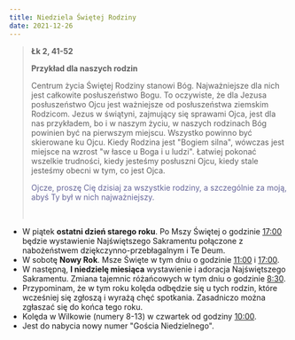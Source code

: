 ```yaml
---
title: Niedziela Świętej Rodziny
date: 2021-12-26
---
```


> **Łk 2, 41-52**
>
> **Przykład dla naszych rodzin**
>
> Centrum życia Świętej Rodziny stanowi Bóg. Najważniejsze dla nich jest całkowite posłuszeństwo Bogu. To oczywiste, że dla Jezusa posłuszeństwo Ojcu jest ważniejsze od posłuszeństwa ziemskim Rodzicom. Jezus w świątyni, zajmujący się sprawami Ojca, jest dla nas przykładem, bo i w naszym życiu, w naszych rodzinach Bóg powinien być na pierwszym miejscu. Wszystko powinno być skierowane ku Ojcu. Kiedy Rodzina jest "Bogiem silna", wówczas jest miejsce na wzrost "w łasce u Boga i u ludzi". Łatwiej pokonać wszelkie trudności, kiedy jesteśmy posłuszni Ojcu, kiedy stale jesteśmy obecni w tym, co jest Ojca.
>
> <span style="color: #666699;"> Ojcze, proszę Cię dzisiaj za wszystkie rodziny, a szczególnie za moją, abyś Ty był w nich najważniejszy. </span>
>
> &nbsp;

- W piątek **ostatni dzień starego roku**. Po Mszy Świętej o godzinie <u>17:00</u> będzie wystawienie Najświętszego Sakramentu połączone z nabożeństwem dziękczynno-przebłagalnym i Te Deum.
- W sobotę **Nowy Rok**. Msze Święte w tym dniu o godzinie <u>11:00</u> i <u>17:00</u>.
- W następną, **I niedzielę miesiąca** wystawienie i adoracja Najświętszego Sakramentu. Zmiana tajemnic różańcowych w tym dniu o godzinie <u>8:30</u>.
- Przypominam, że w tym roku kolęda odbędzie się u tych rodzin, które wcześniej się zgłoszą i wyrażą chęć spotkania. Zasadniczo można zgłaszać się do końca tego roku.
- Kolęda w Wilkowie (numery 8-13) w czwartek od godziny <u>10:00</u>.
- Jest do nabycia nowy numer "Gościa Niedzielnego".

